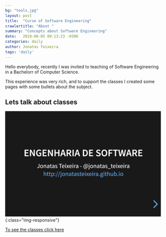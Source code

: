 ```yaml
---
bg: "tools.jpg"
layout: post
title:  "Curse of Software Engineering"
crawlertitle: "About "
summary: "Concepts about Software Engineering"
date:   2019-08-05 09:13:23 -0300
categories: daily
author: Jonatas Teixeira
tags: 'daily'
---
```


Hello everybody, recently I was invited to teaching of Software Engineering in a Bachelorr of Computer Science. 

This experience was very rich, and to support the classes I created some pages with some bullets about the subject. 

## Lets talk about classes

![EngSoft](/assets/images/engsoft.png){:class="img-responsive"}

[To see the classes click here](http://www.jonatasteixeira.com.br/engsoft/ "Jonatas Teixeira EngSoft")
